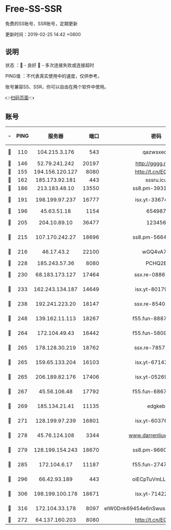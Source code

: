 # Free-SS-SSR

免费的SS账号、SSR账号，定期更新

更新时间：2019-02-25 14:42 +0800

## 说明

状态     ：🙂 - 良好 🙁 - 多次连接失败或连接超时

PING值   ：不代表真实使用中的速度，仅供参考。

账号兼容SS、SSR，你可以自由在两个软件中使用。

👉[扫码页面](https://liesauer.github.io/free-ss-ssr.github.io/)👈

## 账号

|-|PING|服务器|端口|密码|加密方式|区域|
|:----:|:----:|:-----:|-----:|:----:|:----:|:----:|
|🙂|110|104.215.3.176|543|qazwsxedc|aes-256-gcm|JP|
|🙂|146|52.79.241.242|20197|http://gggg.rocks|chacha20|KR|
|🙂|155|194.156.120.127|8080|http://t.cn/EGJIyrl|rc4-md5|RU|
|🙂|162|185.173.92.181|443|sssru.icu|rc4-md5|RU|
|🙂|186|213.183.48.10|13550|ss8.pm-39311595|rc4-md5|RU|
|🙂|191|198.199.97.237|16777|isx.yt-33674118|aes-256-cfb|US|
|🙂|196|45.63.51.18|1154|654987|chacha20|US|
|🙂|205|204.10.89.10|36477|123456|aes-256-cfb|US|
|🙂|215|107.170.242.27|18696|ss8.pm-56642148|aes-256-cfb|US|
|🙂|216|46.17.43.2|22100|wGQ4vA7D|aes-256-gcm|RU|
|🙂|228|185.243.57.36|8080|PCHQ2E|rc4-md5|US|
|🙂|230|68.183.173.127|17464|ssx.re-08861248|aes-256-cfb|US|
|🙂|233|162.243.134.187|14649|isx.yt-80179113|aes-256-cfb|US|
|🙂|238|192.241.223.20|18147|ssx.re-85401469|aes-256-cfb|US|
|🙂|248|139.162.11.113|18267|f55.fun-88872573|aes-256-cfb|SG|
|🙂|264|172.104.49.43|16442|f55.fun-58099071|aes-256-cfb|SG|
|🙂|265|178.128.30.219|18762|ssx.re-78571634|aes-256-cfb|SG|
|🙂|265|159.65.133.204|16103|isx.yt-67143205|aes-256-cfb|SG|
|🙂|265|206.189.82.176|17406|isx.yt-05269215|aes-256-cfb|SG|
|🙂|267|45.56.106.48|17792|f55.fun-68673895|aes-256-cfb|US|
|🙂|269|185.134.21.41|11135|edgkeb|aes-256-cfb|GB|
|🙂|271|128.199.97.239|16801|isx.yt-60376368|aes-256-cfb|SG|
|🙂|278|45.76.124.108|3344|www.darrenliuwei.com|aes-256-cfb|AU|
|🙂|279|128.199.154.243|18670|ss8.pm-96603281|aes-256-cfb|SG|
|🙂|285|172.104.6.17|11187|f55.fun-27472862|aes-256-cfb|US|
|🙂|296|66.42.93.189|443|oiECpTuVmLLxk4Ts|aes-256-cfb|US|
|🙂|306|198.199.100.178|18671|isx.yt-71422331|aes-256-cfb|US|
|🙂|316|172.104.33.178|8097|eIW0Dnk69454e6nSwuspv9DmS201tQ0D|aes-256-cfb|SG|
|🙂|272|64.137.160.203|8080|http://t.cn/EGJIyrl|rc4-md5|CA|
